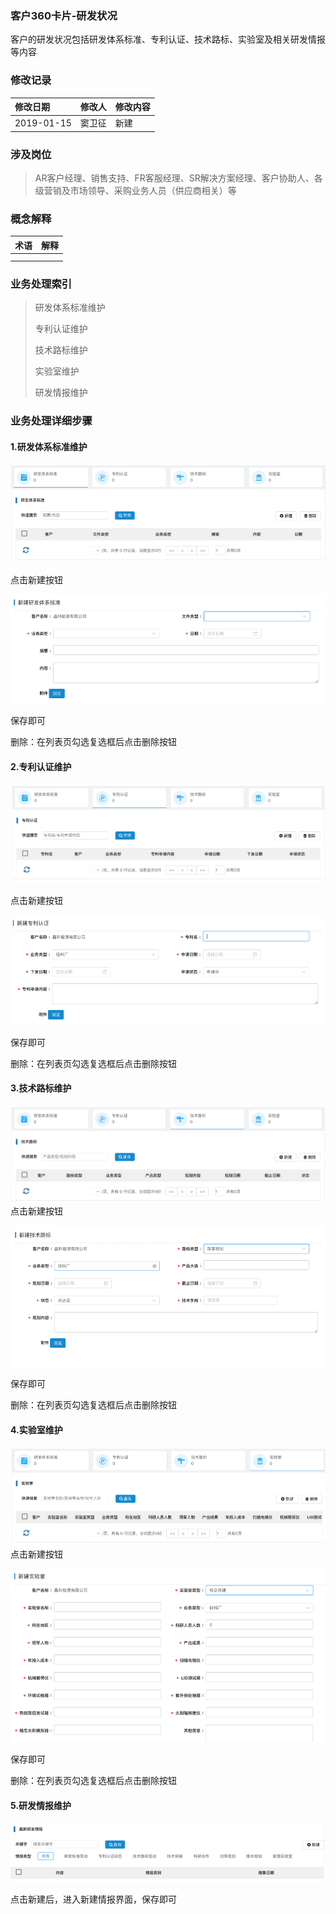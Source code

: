 ### 客户360卡片-研发状况

客户的研发状况包括研发体系标准、专利认证、技术路标、实验室及相关研发情报等内容

### 修改记录

| 修改日期 | 修改人 | 修改内容 |
| :--- | :--- | :--- |
| 2019-01-15 | 窦卫征 | 新建 |

### 涉及岗位

> AR客户经理、销售支持、FR客服经理、SR解决方案经理、客户协助人、各级营销及市场领导、采购业务人员（供应商相关）等

### 概念解释

| 术语 | 解释 |
| :--- | :--- |
|  |  |
|  |  |

### 业务处理索引

> 研发体系标准维护
>
> 专利认证维护
>
> 技术路标维护
>
> 实验室维护
>
> 研发情报维护

### 业务处理详细步骤

#### 1.研发体系标准维护

![](/assets/yftxbzlb2158.png)

点击新建按钮

![](/assets/yftxbzxj2158.png)

保存即可

删除：在列表页勾选复选框后点击删除按钮

#### 2.专利认证维护

![](/assets/zlrzwh2159.png)

点击新建按钮

![](/assets/xjzlrz2200.png)

保存即可

删除：在列表页勾选复选框后点击删除按钮

#### 3.技术路标维护

![](/assets/jslblb2200.png)点击新建按钮

![](/assets/xjjslb2201.png)

保存即可

删除：在列表页勾选复选框后点击删除按钮

#### 4.实验室维护

![](/assets/syslb2201.png)点击新建按钮

![](/assets/sysxj2202.png)

保存即可

删除：在列表页勾选复选框后点击删除按钮

#### 5.研发情报维护

![](/assets/yfqblb2205.png)

点击新建后，进入新建情报界面，保存即可



